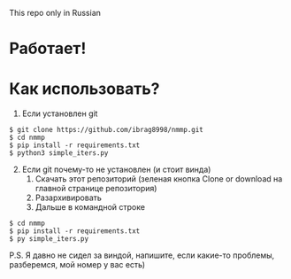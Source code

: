 This repo only in Russian

# Работает!

# Как использовать?

1. Если установлен git

```
$ git clone https://github.com/ibrag8998/nmmp.git
$ cd nmmp
$ pip install -r requirements.txt
$ python3 simple_iters.py
```

2. Если git почему-то не установлен
(и стоит винда)
    1. Скачать этот репозиторий
(зеленая кнопка Clone or download
на главной странице репозитория)
    2. Разархивировать
    3. Дальше в командной строке

```
$ cd nmmp
$ pip install -r requirements.txt
$ py simple_iters.py
```

P.S. Я давно не сидел за виндой,
напишите, если какие-то проблемы,
разберемся, мой номер у вас есть)

